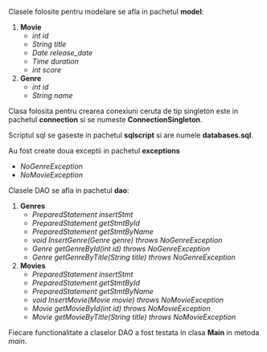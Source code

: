 <!DOCTYPE html>
<html>
  <headL>
  </head>  
  <body>
  <p>
    Clasele folosite pentru modelare se afla in pachetul <strong>model</strong>: 
   <ol>
     <li><strong>Movie</strong>
       <ul>
         <li><em>int id</em></li>
         <li><em>String title</em></li>
         <li><em>Date release_date</em></li>
         <li><em>Time duration</em></li>
         <li><em>int score</em></li>
       </ul>
      </li>
      <li><strong>Genre</strong> 
          <ul>
            <li><em>int id</em></li>
            <li><em>String name</em></li>
          </ul>
      </li>
   </ol>  
  </p>
  <p>
    Clasa folosita pentru crearea conexiuni ceruta de tip singleton este in pachetul <strong>connection</strong> si se
    numeste <strong>ConnectionSingleton</strong>.
  </p> 
  <p>
    Scriptul sql se gaseste in pachetul <strong>sqlscript</strong> si are numele <strong>databases.sql</strong>.
  </p>  
  <p>
    Au fost create doua exceptii in pachetul <strong>exceptions</strong>
    <ul> 
      <li><em>NoGenreException</em></li>
      <li><em>NoMovieException</em></li>
    </ul>  
  </p>  
  <p>
    Clasele DAO se afla in pachetul <strong>dao</strong>: 
   <ol>
     <li><strong>Genres</strong>
       <ul>
         <li><em>PreparedStatement insertStmt</em></li>
         <li><em>PreparedStatement getStmtById</em></li>
         <li><em>PreparedStatement getStmtByName</em></li>
         <li><em>void InsertGenre(Genre genre) throws NoGenreException</em></li>
         <li><em>Genre getGenreById(int id) throws  NoGenreException</em></li>
         <li><em>Genre getGenreByTitle(String title) throws  NoGenreException</em></li>
       </ul>
      </li>
      <li><strong>Movies</strong> 
          <ul>
             <li><em>PreparedStatement insertStmt</em></li>
             <li><em>PreparedStatement getStmtById</em></li>
             <li><em>PreparedStatement getStmtByName</em></li>
             <li><em>void InsertMovie(Movie movie) throws NoMovieException</em></li>
             <li><em>Movie getMovieById(int id) throws  NoMovieException</em></li>
             <li><em>Movie getMovieByTitle(String title) throws  NoMovieException</em></li>
          </ul>
      </li>
   </ol>  
  </p>
  <p>
  Fiecare functionalitate a claselor DAO a fost testata in clasa <strong>Main</strong> in metoda <em>main</em>.
  </p>
  </body>
</html>
